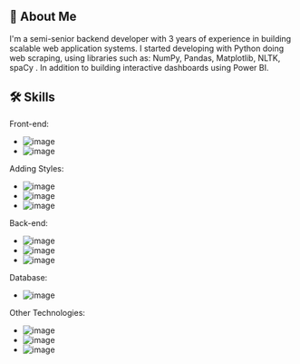 
## 🚀 About Me
I'm a semi-senior backend developer with 3 years of experience in building scalable web application systems. I started developing with Python doing web scraping, using libraries such as: NumPy, Pandas, Matplotlib, NLTK, spaCy . In addition to building interactive dashboards using Power BI.




## 🛠 Skills


Front-end:

 - ![image](https://img.shields.io/badge/JavaScript-323330?style=for-the-badge&logo=javascript&logoColor=F7DF1E)
 - ![image](https://img.shields.io/badge/jQuery-0769AD?style=for-the-badge&logo=jquery&logoColor=white)

Adding Styles:

 - ![image](https://img.shields.io/badge/CSS3-1572B6?style=for-the-badge&logo=css3&logoColor=white)
 - ![image](https://img.shields.io/badge/Bootstrap-563D7C?style=for-the-badge&logo=bootstrap&logoColor=white)
 - ![image](https://img.shields.io/badge/Tailwind_CSS-38B2AC?style=for-the-badge&logo=tailwind-css&logoColor=white)

Back-end:

 - ![image](https://img.shields.io/badge/Laravel-FF2D20?style=for-the-badge&logo=laravel&logoColor=white)
 - ![image](https://img.shields.io/badge/Python-FFD43B?style=for-the-badge&logo=python&logoColor=blue)
 - ![image](https://img.shields.io/badge/Node%20js-339933?style=for-the-badge&logo=nodedotjs&logoColor=white)

Database:

  - ![image](https://img.shields.io/badge/PostgreSQL-316192?style=for-the-badge&logo=postgresql&logoColor=white)

Other Technologies:
   
  - ![image](https://img.shields.io/badge/PowerBI-F2C811?style=for-the-badge&logo=Power%20BI&logoColor=white)
  -  ![image](https://img.shields.io/badge/Postman-FF6C37?style=for-the-badge&logo=Postman&logoColor=white)
  - ![image](https://img.shields.io/badge/Figma-F24E1E?style=for-the-badge&logo=figma&logoColor=white)

  
